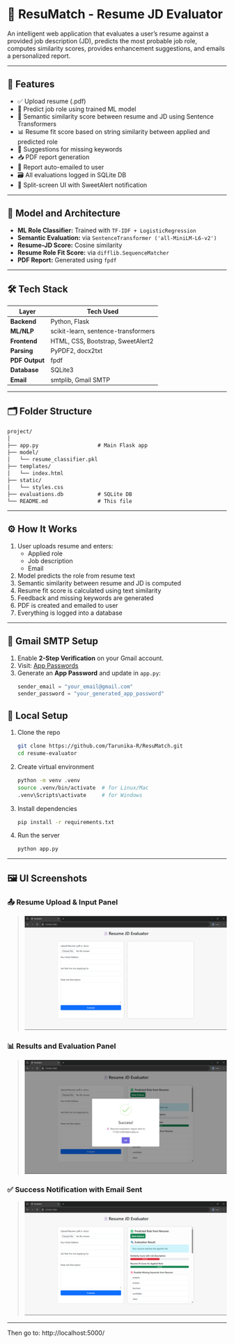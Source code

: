 # 📄 ResuMatch - Resume JD Evaluator

An intelligent web application that evaluates a user’s resume against a provided job description (JD), predicts the most probable job role, computes similarity scores, provides enhancement suggestions, and emails a personalized report.

---

## 🚀 Features

- ✅ Upload resume (.pdf)
- 🎯 Predict job role using trained ML model
- 🤖 Semantic similarity score between resume and JD using Sentence Transformers
- 📊 Resume fit score based on string similarity between applied and predicted role
- 🧠 Suggestions for missing keywords
- 📥 PDF report generation
- 📧 Report auto-emailed to user
- 🗃️ All evaluations logged in SQLite DB
- 🎨 Split-screen UI with SweetAlert notification

---

## 🧠 Model and Architecture

- **ML Role Classifier:** Trained with `TF-IDF + LogisticRegression`
- **Semantic Evaluation:** via `SentenceTransformer ('all-MiniLM-L6-v2')`
- **Resume-JD Score:** Cosine similarity
- **Resume Role Fit Score:** via `difflib.SequenceMatcher`
- **PDF Report:** Generated using `fpdf`

---

## 🛠 Tech Stack

| Layer          | Tech Used                           |
| -------------- | ----------------------------------- |
| **Backend**    | Python, Flask                       |
| **ML/NLP**     | scikit-learn, sentence-transformers |
| **Frontend**   | HTML, CSS, Bootstrap, SweetAlert2   |
| **Parsing**    | PyPDF2, docx2txt                    |
| **PDF Output** | fpdf                                |
| **Database**   | SQLite3                             |
| **Email**      | smtplib, Gmail SMTP                 |

---

## 🗂 Folder Structure

```
project/
│
├── app.py                   # Main Flask app
├── model/
│   └── resume_classifier.pkl
├── templates/
│   └── index.html
├── static/
│   └── styles.css
├── evaluations.db           # SQLite DB
└── README.md                # This file
```

---

## ⚙️ How It Works

1. User uploads resume and enters:
   - Applied role
   - Job description
   - Email
2. Model predicts the role from resume text
3. Semantic similarity between resume and JD is computed
4. Resume fit score is calculated using text similarity
5. Feedback and missing keywords are generated
6. PDF is created and emailed to user
7. Everything is logged into a database

---

## 📧 Gmail SMTP Setup

1. Enable **2-Step Verification** on your Gmail account.
2. Visit: [App Passwords](https://myaccount.google.com/apppasswords)
3. Generate an **App Password** and update in `app.py`:
   ```python
   sender_email = "your_email@gmail.com"
   sender_password = "your_generated_app_password"
   ```

## 🧪 Local Setup

1. Clone the repo
   ```bash
   git clone https://github.com/Tarunika-R/ResuMatch.git
   cd resume-evaluator
   ```
2. Create virtual environment
   ```bash
   python -m venv .venv
   source .venv/bin/activate  # for Linux/Mac
   .venv\Scripts\activate     # for Windows
   ```
3. Install dependencies
   ```bash
   pip install -r requirements.txt
   ```
4. Run the server
   ```bash
   python app.py
   ```

---

## 🖼️ UI Screenshots

### 📤 Resume Upload & Input Panel

> ![Upload Panel](screenshots/screenshot1.png)

### 📊 Results and Evaluation Panel

> ![Email Sent Alert](screenshots/screenshot2.png)

### ✅ Success Notification with Email Sent

> ![Output Panel](screenshots/screenshot3.png)

---

Then go to: http://localhost:5000/
